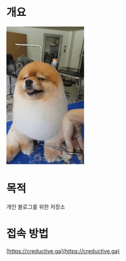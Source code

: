 # 개요
![개요](/assets/img/rody.gif)

# 목적
개인 블로그를 위한 저장소

# 접속 방법
[https://creductive.ga](https://creductive.ga)